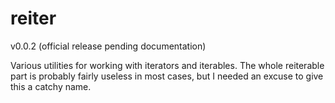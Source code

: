 # reiter
v0.0.2 (official release pending documentation)

Various utilities for working with iterators and iterables. The whole reiterable part is probably fairly useless in most cases, but I needed an excuse to give this a catchy name.
